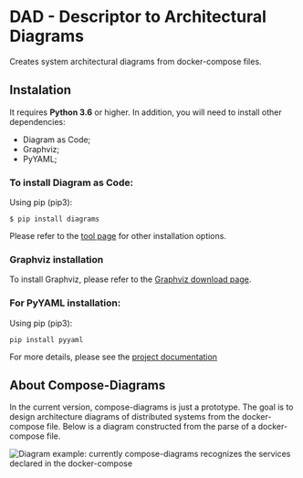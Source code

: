 # DAD - Descriptor to Architectural Diagrams
Creates system architectural diagrams from docker-compose files. 

## Instalation
It requires **Python 3.6** or higher. In addition, you will need to install other dependencies:

- Diagram as Code;
- Graphviz;
- PyYAML;

### To install Diagram as Code:

Using pip (pip3):
```
$ pip install diagrams
```


Please refer to the [tool page](https://diagrams.mingrammer.com/docs/getting-started/installation)  for other installation options.

### Graphviz installation

To install Graphviz, please refer to the [Graphviz download page](https://graphviz.gitlab.io/download/).

### For PyYAML installation:

Using pip (pip3):

```
pip install pyyaml
```
For more details, please see the [project documentation](https://pyyaml.org/wiki/PyYAMLDocumentation)

## About Compose-Diagrams

In the current version, compose-diagrams is just a prototype. The goal is to design architecture diagrams of distributed systems from the docker-compose file. Below is a diagram constructed from the parse of a docker-compose file.

![Diagram example: currently compose-diagrams recognizes the services declared in the docker-compose](diagram.png)



